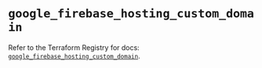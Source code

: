 # `google_firebase_hosting_custom_domain`

Refer to the Terraform Registry for docs: [`google_firebase_hosting_custom_domain`](https://registry.terraform.io/providers/hashicorp/google-beta/6.39.0/docs/resources/google_firebase_hosting_custom_domain).
